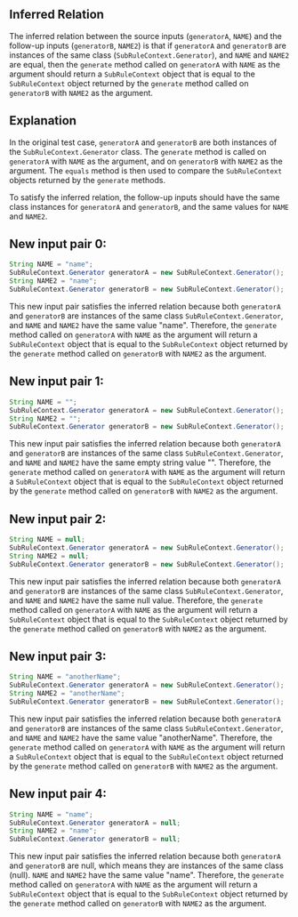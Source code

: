 ## Inferred Relation
The inferred relation between the source inputs (`generatorA`, `NAME`) and the follow-up inputs (`generatorB`, `NAME2`) is that if `generatorA` and `generatorB` are instances of the same class (`SubRuleContext.Generator`), and `NAME` and `NAME2` are equal, then the `generate` method called on `generatorA` with `NAME` as the argument should return a `SubRuleContext` object that is equal to the `SubRuleContext` object returned by the `generate` method called on `generatorB` with `NAME2` as the argument.

## Explanation
In the original test case, `generatorA` and `generatorB` are both instances of the `SubRuleContext.Generator` class. The `generate` method is called on `generatorA` with `NAME` as the argument, and on `generatorB` with `NAME2` as the argument. The `equals` method is then used to compare the `SubRuleContext` objects returned by the `generate` methods.

To satisfy the inferred relation, the follow-up inputs should have the same class instances for `generatorA` and `generatorB`, and the same values for `NAME` and `NAME2`.

## New input pair 0:
```java
String NAME = "name";
SubRuleContext.Generator generatorA = new SubRuleContext.Generator();
String NAME2 = "name";
SubRuleContext.Generator generatorB = new SubRuleContext.Generator();
```
This new input pair satisfies the inferred relation because both `generatorA` and `generatorB` are instances of the same class `SubRuleContext.Generator`, and `NAME` and `NAME2` have the same value "name". Therefore, the `generate` method called on `generatorA` with `NAME` as the argument will return a `SubRuleContext` object that is equal to the `SubRuleContext` object returned by the `generate` method called on `generatorB` with `NAME2` as the argument.

## New input pair 1:
```java
String NAME = "";
SubRuleContext.Generator generatorA = new SubRuleContext.Generator();
String NAME2 = "";
SubRuleContext.Generator generatorB = new SubRuleContext.Generator();
```
This new input pair satisfies the inferred relation because both `generatorA` and `generatorB` are instances of the same class `SubRuleContext.Generator`, and `NAME` and `NAME2` have the same empty string value "". Therefore, the `generate` method called on `generatorA` with `NAME` as the argument will return a `SubRuleContext` object that is equal to the `SubRuleContext` object returned by the `generate` method called on `generatorB` with `NAME2` as the argument.

## New input pair 2:
```java
String NAME = null;
SubRuleContext.Generator generatorA = new SubRuleContext.Generator();
String NAME2 = null;
SubRuleContext.Generator generatorB = new SubRuleContext.Generator();
```
This new input pair satisfies the inferred relation because both `generatorA` and `generatorB` are instances of the same class `SubRuleContext.Generator`, and `NAME` and `NAME2` have the same null value. Therefore, the `generate` method called on `generatorA` with `NAME` as the argument will return a `SubRuleContext` object that is equal to the `SubRuleContext` object returned by the `generate` method called on `generatorB` with `NAME2` as the argument.

## New input pair 3:
```java
String NAME = "anotherName";
SubRuleContext.Generator generatorA = new SubRuleContext.Generator();
String NAME2 = "anotherName";
SubRuleContext.Generator generatorB = new SubRuleContext.Generator();
```
This new input pair satisfies the inferred relation because both `generatorA` and `generatorB` are instances of the same class `SubRuleContext.Generator`, and `NAME` and `NAME2` have the same value "anotherName". Therefore, the `generate` method called on `generatorA` with `NAME` as the argument will return a `SubRuleContext` object that is equal to the `SubRuleContext` object returned by the `generate` method called on `generatorB` with `NAME2` as the argument.

## New input pair 4:
```java
String NAME = "name";
SubRuleContext.Generator generatorA = null;
String NAME2 = "name";
SubRuleContext.Generator generatorB = null;
```
This new input pair satisfies the inferred relation because both `generatorA` and `generatorB` are null, which means they are instances of the same class (null). `NAME` and `NAME2` have the same value "name". Therefore, the `generate` method called on `generatorA` with `NAME` as the argument will return a `SubRuleContext` object that is equal to the `SubRuleContext` object returned by the `generate` method called on `generatorB` with `NAME2` as the argument.
